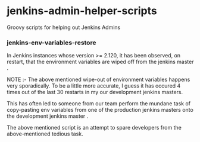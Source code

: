 # jenkins-admin-helper-scripts
Groovy scripts for helping out Jenkins Admins

### jenkins-env-variables-restore
In Jenkins instances whose version >= 2.120, it has been observed, on restart, that the environment variables are wiped off from the jenkins master .

NOTE :- The above mentioned wipe-out of environment variables happens very sporadically. To be a little more accurate, I guess it has occured 4 times out of the last 30 restarts in my our development jenkins masters.

This has often led to someone from our team perform the mundane task of copy-pasting env variables from one of the production jenkins masters onto the development jenkins master .

The above mentioned script is an attempt to spare developers from the above-mentioned tedious task.
